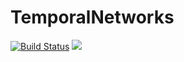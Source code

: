 # TemporalNetworks

[![Build Status](https://github.com/mkalia94/TemporalNetworks.jl/actions/workflows/CI.yml/badge.svg?branch=main)](https://github.com/mkalia94/TemporalNetworks.jl/actions/workflows/CI.yml?query=branch%3Amain)
[![](https://img.shields.io/badge/docs-dev-blue.svg)](https://mkalia.com/TemporalNetworks.jl/dev/)
